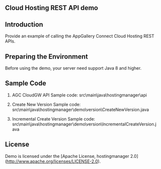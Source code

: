 ## Cloud Hosting REST API demo

## Introduction
Provide an example of calling the AppGallery Connect Cloud Hosting REST APIs.

## Preparing the Environment
Before using the demo, your server need support Java 8 and higher.

## Sample Code
1. AGC CloudGW API
   Sample code: src\main\java\hostingmanager\api

2. Create New Version
   Sample code: src\main\java\hostingmanager\demo\version\CreateNewVersion.java
4. Incremental Create Version
   Sample code: src\main\java\hostingmanager\demo\version\IncrementalCreateVersion.java

## License
Demo is licensed under the [Apache License, hostingmanager 2.0] (http://www.apache.org/licenses/LICENSE-2.0).
